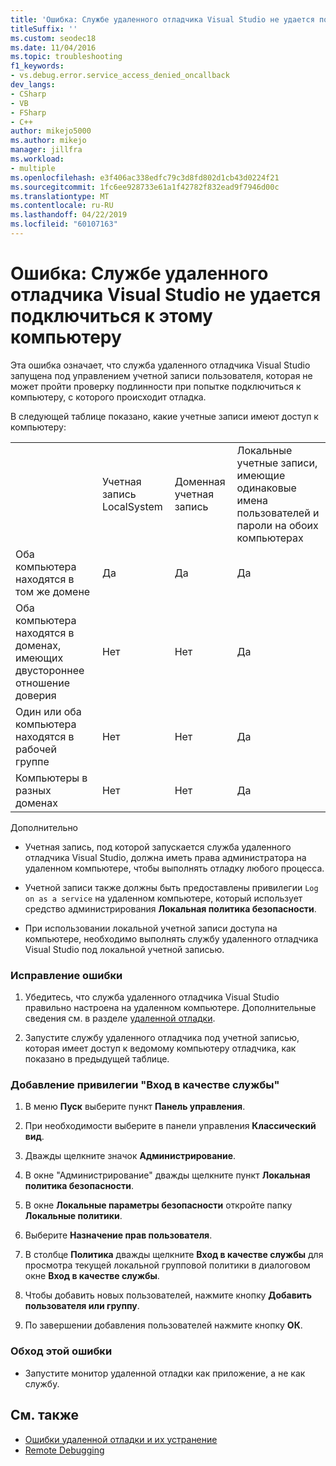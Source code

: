 ```yaml
---
title: 'Ошибка: Службе удаленного отладчика Visual Studio не удается подключиться к этому компьютеру'
titleSuffix: ''
ms.custom: seodec18
ms.date: 11/04/2016
ms.topic: troubleshooting
f1_keywords:
- vs.debug.error.service_access_denied_oncallback
dev_langs:
- CSharp
- VB
- FSharp
- C++
author: mikejo5000
ms.author: mikejo
manager: jillfra
ms.workload:
- multiple
ms.openlocfilehash: e3f406ac338edfc79c3d8fd802d1cb43d0224f21
ms.sourcegitcommit: 1fc6ee928733e61a1f42782f832ead9f7946d00c
ms.translationtype: MT
ms.contentlocale: ru-RU
ms.lasthandoff: 04/22/2019
ms.locfileid: "60107163"
---
```

# <a name="error-the-visual-studio-remote-debugger-service-on-the-target-computer-cannot-connect-back-to-this-computer"></a>Ошибка: Службе удаленного отладчика Visual Studio не удается подключиться к этому компьютеру
Эта ошибка означает, что служба удаленного отладчика Visual Studio запущена под управлением учетной записи пользователя, которая не может пройти проверку подлинности при попытке подключиться к компьютеру, с которого происходит отладка.

 В следующей таблице показано, какие учетные записи имеют доступ к компьютеру:

|||||
|-|-|-|-|
||Учетная запись LocalSystem|Доменная учетная запись|Локальные учетные записи, имеющие одинаковые имена пользователей и пароли на обоих компьютерах|
|Оба компьютера находятся в том же домене|Да|Да|Да|
|Оба компьютера находятся в доменах, имеющих двустороннее отношение доверия|Нет|Нет|Да|
|Один или оба компьютера находятся в рабочей группе|Нет|Нет|Да|
|Компьютеры в разных доменах|Нет|Нет|Да|

 Дополнительно

- Учетная запись, под которой запускается служба удаленного отладчика Visual Studio, должна иметь права администратора на удаленном компьютере, чтобы выполнять отладку любого процесса.

- Учетной записи также должны быть предоставлены привилегии `Log on as a service` на удаленном компьютере, который использует средство администрирования **Локальная политика безопасности**.

- При использовании локальной учетной записи доступа на компьютере, необходимо выполнять службу удаленного отладчика Visual Studio под локальной учетной записью.

### <a name="to-correct-this-error"></a>Исправление ошибки

1. Убедитесь, что служба удаленного отладчика Visual Studio правильно настроена на удаленном компьютере. Дополнительные сведения см. в разделе [удаленной отладки](../debugger/remote-debugging.md).

2. Запустите службу удаленного отладчика под учетной записью, которая имеет доступ к ведомому компьютеру отладчика, как показано в предыдущей таблице.

### <a name="to-add-log-on-as-a-service-privilege"></a>Добавление привилегии "Вход в качестве службы"

1. В меню **Пуск** выберите пункт **Панель управления**.

2. При необходимости выберите в панели управления **Классический вид**.

3. Дважды щелкните значок **Администрирование**.

4. В окне "Администрирование" дважды щелкните пункт **Локальная политика безопасности**.

5. В окне **Локальные параметры безопасности** откройте папку **Локальные политики**.

6. Выберите **Назначение прав пользователя**.

7. В столбце **Политика** дважды щелкните **Вход в качестве службы** для просмотра текущей локальной групповой политики в диалоговом окне **Вход в качестве службы**.

8. Чтобы добавить новых пользователей, нажмите кнопку **Добавить пользователя или группу**.

9. По завершении добавления пользователей нажмите кнопку **ОК**.

### <a name="to-work-around-this-error"></a>Обход этой ошибки

- Запустите монитор удаленной отладки как приложение, а не как службу.

## <a name="see-also"></a>См. также
- [Ошибки удаленной отладки и их устранение](../debugger/remote-debugging-errors-and-troubleshooting.md)
- [Remote Debugging](../debugger/remote-debugging.md)